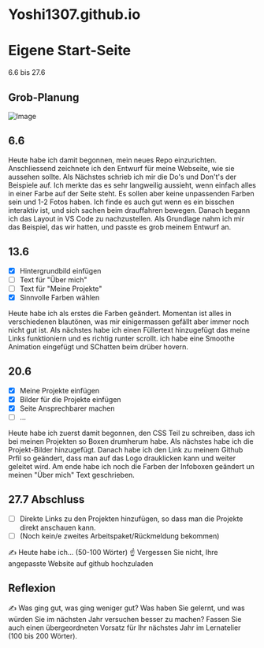 # Yoshi1307.github.io

# Eigene Start-Seite

6.6 bis 27.6

## Grob-Planung

![Image](https://github.com/user-attachments/assets/826beecd-4bca-4b7e-aa0c-d42f9956453b)


## 6.6

Heute habe ich damit begonnen, mein neues Repo einzurichten. Anschliessend zeichnete ich den Entwurf für meine Webseite, wie sie aussehen sollte. Als Nächstes schrieb ich mir die Do's und Don't's der Beispiele auf. Ich merkte das es sehr langweilig aussieht, wenn einfach alles in einer Farbe auf der Seite steht. Es sollen aber keine unpassenden Farben sein und 1-2 Fotos haben. Ich finde es auch gut wenn es ein bisschen interaktiv ist, und sich sachen beim drauffahren bewegen. Danach begann ich das Layout in VS Code zu nachzustellen. Als Grundlage nahm ich mir das Beispiel, das wir hatten, und passte es grob meinem Entwurf an.
## 13.6

- [X] Hintergrundbild einfügen
- [ ] Text für "Über mich"
- [ ] Text für "Meine Projekte"
- [X] Sinnvolle Farben wählen

Heute habe ich als erstes die Farben geändert. Momentan ist alles in verschiedenen blautönen, was mir einigermassen gefällt aber immer noch nicht gut ist. Als nächstes habe ich einen Füllertext hinzugefügt das meine Links funktioniern und es richtig runter scrollt. ich habe eine Smoothe Animation eingefügt und SChatten beim drüber hovern. 



## 20.6

- [X] Meine Projekte einfügen
- [X] Bilder für die Projekte einfügen
- [X] Seite Ansprechbarer machen
- [ ] ...

Heute habe ich zuerst damit begonnen, den CSS Teil zu schreiben, dass ich bei meinen Projekten so Boxen drumherum habe. Als nächstes habe ich die Projekt-Bilder hinzugefügt. Danach habe ich den Link zu meinem Github Prfil so geändert, dass man auf das Logo drauklicken kann und weiter geleitet wird. Am ende habe ich noch die Farben der Infoboxen geändert un meinen "Über mich" Text geschrieben.


## 27.7 Abschluss

- [ ] Direkte Links zu den Projekten hinzufügen, so dass man die Projekte direkt anschauen kann.
- [ ] (Noch kein/e zweites Arbeitspaket/Rückmeldung bekommen)

✍️ Heute habe ich... (50-100 Wörter)
☝️ Vergessen Sie nicht, Ihre angepasste Website auf github hochzuladen

## Reflexion

✍️ Was ging gut, was ging weniger gut? Was haben Sie gelernt, und was würden Sie im nächsten Jahr versuchen besser zu machen? Fassen Sie auch einen übergeordneten Vorsatz für Ihr nächstes Jahr im Lernatelier (100 bis 200 Wörter).
